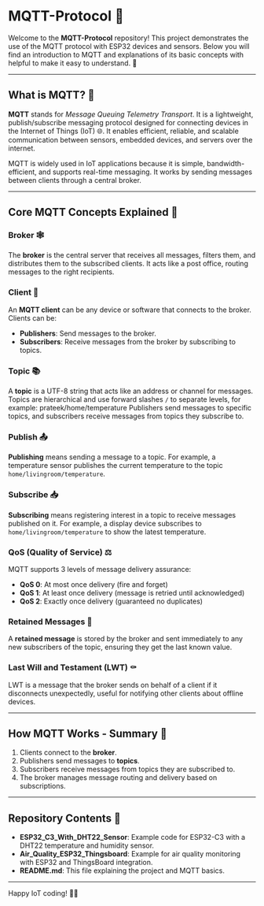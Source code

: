 # MQTT-Protocol 📡

Welcome to the **MQTT-Protocol** repository! This project demonstrates the use of the MQTT protocol with ESP32 devices and sensors. Below you will find an introduction to MQTT and explanations of its basic concepts with helpful to make it easy to understand. 🚀

---

## What is MQTT? 🤔

**MQTT** stands for *Message Queuing Telemetry Transport*. It is a lightweight, publish/subscribe messaging protocol designed for connecting devices in the Internet of Things (IoT) 🌐. It enables efficient, reliable, and scalable communication between sensors, embedded devices, and servers over the internet.

MQTT is widely used in IoT applications because it is simple, bandwidth-efficient, and supports real-time messaging. It works by sending messages between clients through a central broker.

---

## Core MQTT Concepts Explained 🔑

### Broker 🕸️
The **broker** is the central server that receives all messages, filters them, and distributes them to the subscribed clients. It acts like a post office, routing messages to the right recipients.

### Client 🤖
An **MQTT client** can be any device or software that connects to the broker. Clients can be:
- **Publishers**: Send messages to the broker.
- **Subscribers**: Receive messages from the broker by subscribing to topics.

### Topic 📚
A **topic** is a UTF-8 string that acts like an address or channel for messages. Topics are hierarchical and use forward slashes `/` to separate levels, for example:
prateek/home/temperature
Publishers send messages to specific topics, and subscribers receive messages from topics they subscribe to.

### Publish 📤
**Publishing** means sending a message to a topic. For example, a temperature sensor publishes the current temperature to the topic `home/livingroom/temperature`.

### Subscribe 📥
**Subscribing** means registering interest in a topic to receive messages published on it. For example, a display device subscribes to `home/livingroom/temperature` to show the latest temperature.

### QoS (Quality of Service) ⚖️
MQTT supports 3 levels of message delivery assurance:
- **QoS 0**: At most once delivery (fire and forget)
- **QoS 1**: At least once delivery (message is retried until acknowledged)
- **QoS 2**: Exactly once delivery (guaranteed no duplicates)

### Retained Messages 📌
A **retained message** is stored by the broker and sent immediately to any new subscribers of the topic, ensuring they get the last known value.

### Last Will and Testament (LWT) ⚰️
LWT is a message that the broker sends on behalf of a client if it disconnects unexpectedly, useful for notifying other clients about offline devices.

---

## How MQTT Works - Summary 🔄

1. Clients connect to the **broker**.
2. Publishers send messages to **topics**.
3. Subscribers receive messages from topics they are subscribed to.
4. The broker manages message routing and delivery based on subscriptions.

---

## Repository Contents 📂

- **ESP32_C3_With_DHT22_Sensor**: Example code for ESP32-C3 with a DHT22 temperature and humidity sensor.
- **Air_Quality_ESP32_Thingsboard**: Example for air quality monitoring with ESP32 and ThingsBoard integration.
- **README.md**: This file explaining the project and MQTT basics.

---

Happy IoT coding! 🤖✨
